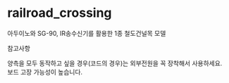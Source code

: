 # railroad_crossing
아두이노와 SG-90, IR송수신기를 활용한 1종 철도건널목 모델

참고사항

양측을 모두 동작하고 싶을 경우(코드의 경우)는 외부전원을 꼭 장착해서 사용하세요.
보드 고장 가능성이 높습니다. 
